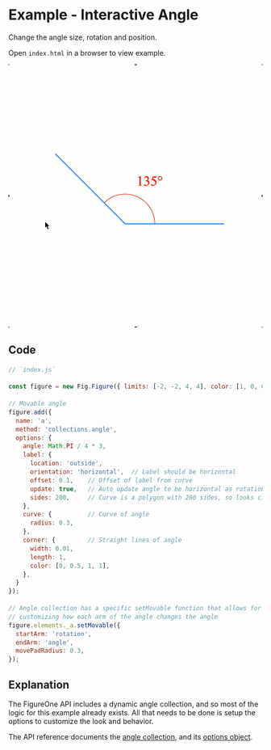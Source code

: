 # Example - Interactive Angle

Change the angle size, rotation and position.

Open `index.html` in a browser to view example.

![](./example.gif)

## Code

```js
// `index.js`

const figure = new Fig.Figure({ limits: [-2, -2, 4, 4], color: [1, 0, 0, 1] });

// Movable angle
figure.add({
  name: 'a',
  method: 'collections.angle',
  options: {
    angle: Math.PI / 4 * 3,
    label: {
      location: 'outside',
      orientation: 'horizontal',  // Label should be horizontal
      offset: 0.1,    // Offset of label from curve
      update: true,   // Auto update angle to be horizontal as rotation changes
      sides: 200,     // Curve is a polygon with 200 sides, so looks circular
    },
    curve: {          // Curve of angle
      radius: 0.3,
    },
    corner: {         // Straight lines of angle
      width: 0.01,
      length: 1,
      color: [0, 0.5, 1, 1],
    },
  }
});

// Angle collection has a specific setMovable function that allows for
// customizing how each arm of the angle changes the angle
figure.elements._a.setMovable({
  startArm: 'rotation',
  endArm: 'angle',
  movePadRadius: 0.3,
});
```

## Explanation

The FigureOne API includes a dynamic angle collection, and so most of the logic for this example already exists. All that needs to be done is setup the options to customize the look and behavior.

The API reference documents the [angle collection](https://airladon.github.io/FigureOne/#collectionsangle), and its [options object](https://airladon.github.io/FigureOne/#col_angle).

